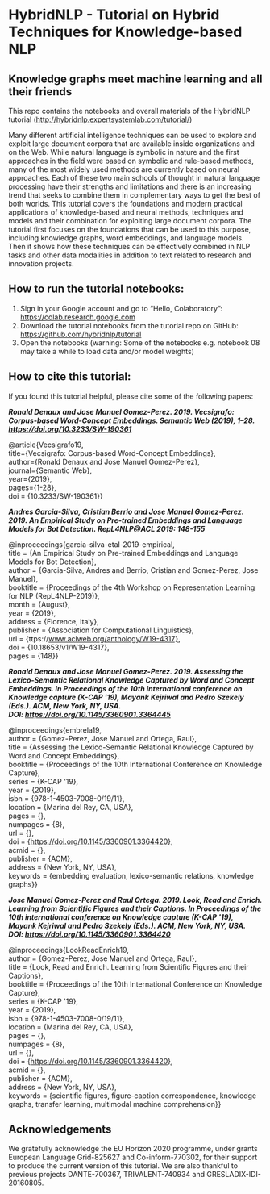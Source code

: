 # HybridNLP - Tutorial on Hybrid Techniques for Knowledge-based NLP
## Knowledge graphs meet machine learning and all their friends

This repo contains the notebooks and overall materials of the HybridNLP tutorial (http://hybridnlp.expertsystemlab.com/tutorial/)

Many different artificial intelligence techniques can be used to explore and exploit large document corpora that are available inside organizations and on the Web. While natural language is symbolic in nature and the first approaches in the field were based on symbolic and rule-based methods, many of the most widely used methods are currently based on neural approaches. Each of these two main schools of thought in natural language processing have their strengths and limitations and there is an increasing trend that seeks to combine them in complementary ways to get the best of both worlds. This tutorial covers the foundations and modern practical applications of knowledge-based and neural methods, techniques and models and their combination for exploiting large document corpora. The tutorial first focuses on the foundations that can be used to this purpose, including knowledge graphs, word embeddings, and language models. Then it shows how these techniques can be effectively combined in NLP tasks and other data modalities in addition to text related to research and innovation projects.

## How to run the tutorial notebooks:
1. Sign in your Google account and go to “Hello, Colaboratory”: https://colab.research.google.com 
2. Download the tutorial notebooks from the tutorial repo on GitHub: https://github.com/hybridnlp/tutorial 
3. Open the notebooks (warning: Some of the notebooks e.g. notebook 08 may take a while to load data and/or model weights)


## How to cite this tutorial:
If you found this tutorial helpful, please cite some of the following papers:

**_Ronald Denaux and Jose Manuel Gomez-Perez. 2019. Vecsigrafo: Corpus-based Word-Concept Embeddings. Semantic Web (2019), 1–28. https://doi.org/10.3233/SW-190361_**

@article{Vecsigrafo19,  
title={Vecsigrafo: Corpus-based Word-Concept Embeddings},  
author={Ronald Denaux and Jose Manuel Gomez-Perez},  
journal={Semantic Web},  
year={2019},  
pages={1-28},  
doi = {10.3233/SW-190361}}  

**_Andres Garcia-Silva, Cristian Berrio and Jose Manuel Gomez-Perez. 2019. An Empirical Study on Pre-trained Embeddings and Language Models for Bot Detection. RepL4NLP@ACL 2019: 148-155_**

@inproceedings{garcia-silva-etal-2019-empirical,  
title = {An Empirical Study on Pre-trained Embeddings and Language Models for Bot Detection},  
author = {Garcia-Silva, Andres  and Berrio, Cristian  and Gomez-Perez, Jose Manuel},  
booktitle = {Proceedings of the 4th Workshop on Representation Learning for NLP (RepL4NLP-2019)},  
month = {August},  
year = {2019},  
address = {Florence, Italy},  
publisher = {Association for Computational Linguistics},  
url = {ttps://www.aclweb.org/anthology/W19-4317},  
doi = {10.18653/v1/W19-4317},  
pages = {148}}  

**_Ronald Denaux and Jose Manuel Gomez-Perez. 2019. Assessing the Lexico-Semantic Relational Knowledge Captured by Word and Concept Embeddings. In Proceedings of the 10th international conference on Knowledge capture (K-CAP '19), Mayank Kejriwal and Pedro Szekely (Eds.). ACM, New York, NY, USA. DOI: https://doi.org/10.1145/3360901.3364445_**

@inproceedings{embrela19,  
author = {Gomez-Perez, Jose Manuel and Ortega, Raul},  
title = {Assessing the Lexico-Semantic Relational Knowledge Captured by Word and Concept Embeddings},  
booktitle = {Proceedings of the 10th International Conference on Knowledge Capture},  
series = {K-CAP '19},  
year = {2019},  
isbn = {978-1-4503-7008-0/19/11},  
location = {Marina del Rey, CA, USA},  
pages = {},  
numpages = {8},  
url = {},  
doi = {https://doi.org/10.1145/3360901.3364420},  
acmid = {},  
publisher = {ACM},  
address = {New York, NY, USA},  
keywords = {embedding evaluation, lexico-semantic relations, knowledge graphs}}  

**_Jose Manuel Gomez-Perez and Raul Ortega. 2019. Look, Read and Enrich. Learning from Scientific Figures and their Captions. In Proceedings of the 10th international conference on Knowledge capture (K-CAP '19), Mayank Kejriwal and Pedro Szekely (Eds.). ACM, New York, NY, USA. DOI: https://doi.org/10.1145/3360901.3364420_**

@inproceedings{LookReadEnrich19,  
 author = {Gomez-Perez, Jose Manuel and Ortega, Raul},  
 title = {Look, Read and Enrich. Learning from Scientific Figures and their Captions},  
 booktitle = {Proceedings of the 10th International Conference on Knowledge Capture},  
 series = {K-CAP '19},  
 year = {2019},  
 isbn = {978-1-4503-7008-0/19/11},  
 location = {Marina del Rey, CA, USA},  
 pages = {},  
 numpages = {8},  
 url = {},  
 doi = {https://doi.org/10.1145/3360901.3364420},  
 acmid = {},  
 publisher = {ACM},  
 address = {New York, NY, USA},  
 keywords = {scientific figures, figure-caption correspondence, knowledge graphs, transfer learning, multimodal machine comprehension}}  
  
## Acknowledgements
We gratefully acknowledge the EU Horizon 2020 programme, under grants European Language Grid-825627 and Co-inform-770302, for their support to produce the current version of this tutorial. We are also thankful to previous projects DANTE-700367, TRIVALENT-740934 and GRESLADIX-IDI-20160805.
